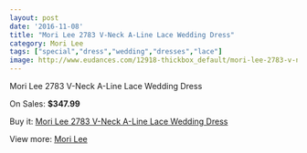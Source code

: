 ```yaml
---
layout: post
date: '2016-11-08'
title: "Mori Lee 2783 V-Neck A-Line Lace Wedding Dress"
category: Mori Lee
tags: ["special","dress","wedding","dresses","lace"]
image: http://www.eudances.com/12918-thickbox_default/mori-lee-2783-v-neck-a-line-lace-wedding-dress.jpg
---
```

Mori Lee 2783 V-Neck A-Line Lace Wedding Dress

On Sales: **$347.99**
<a href="https://www.eudances.com/en/mori-lee/3939-mori-lee-2783-v-neck-a-line-lace-wedding-dress.html"><amp-img layout="responsive" width="600" height="600" src="//www.eudances.com/12918-thickbox_default/mori-lee-2783-v-neck-a-line-lace-wedding-dress.jpg" alt="Mori Lee 2783 V-Neck A-Line Lace Wedding Dress 0" /></a>
<a href="https://www.eudances.com/en/mori-lee/3939-mori-lee-2783-v-neck-a-line-lace-wedding-dress.html"><amp-img layout="responsive" width="600" height="600" src="//www.eudances.com/12919-thickbox_default/mori-lee-2783-v-neck-a-line-lace-wedding-dress.jpg" alt="Mori Lee 2783 V-Neck A-Line Lace Wedding Dress 1" /></a>
<a href="https://www.eudances.com/en/mori-lee/3939-mori-lee-2783-v-neck-a-line-lace-wedding-dress.html"><amp-img layout="responsive" width="600" height="600" src="//www.eudances.com/12920-thickbox_default/mori-lee-2783-v-neck-a-line-lace-wedding-dress.jpg" alt="Mori Lee 2783 V-Neck A-Line Lace Wedding Dress 2" /></a>
<a href="https://www.eudances.com/en/mori-lee/3939-mori-lee-2783-v-neck-a-line-lace-wedding-dress.html"><amp-img layout="responsive" width="600" height="600" src="//www.eudances.com/12921-thickbox_default/mori-lee-2783-v-neck-a-line-lace-wedding-dress.jpg" alt="Mori Lee 2783 V-Neck A-Line Lace Wedding Dress 3" /></a>
<a href="https://www.eudances.com/en/mori-lee/3939-mori-lee-2783-v-neck-a-line-lace-wedding-dress.html"><amp-img layout="responsive" width="600" height="600" src="//www.eudances.com/12922-thickbox_default/mori-lee-2783-v-neck-a-line-lace-wedding-dress.jpg" alt="Mori Lee 2783 V-Neck A-Line Lace Wedding Dress 4" /></a>

Buy it: [Mori Lee 2783 V-Neck A-Line Lace Wedding Dress](https://www.eudances.com/en/mori-lee/3939-mori-lee-2783-v-neck-a-line-lace-wedding-dress.html "Mori Lee 2783 V-Neck A-Line Lace Wedding Dress")

View more: [Mori Lee](https://www.eudances.com/en/9-mori-lee "Mori Lee")